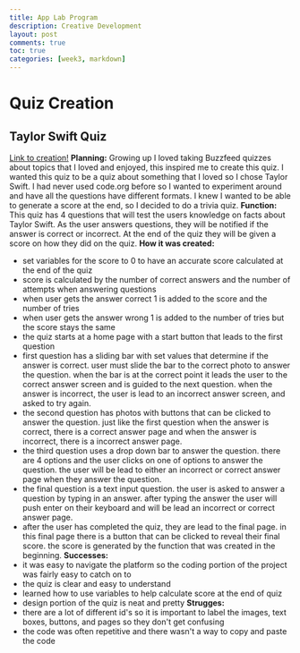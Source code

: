 ```yaml
---
title: App Lab Program
description: Creative Development
layout: post
comments: true
toc: true
categories: [week3, markdown]
---
```

# Quiz Creation
## Taylor Swift Quiz
[Link to creation!](https://studio.code.org/projects/applab/gVZYlItStYCmdhUWcBW5HN-tpMzoSAJwwb8PckhVdEE)
**Planning:** Growing up I loved taking Buzzfeed quizzes about topics that I loved and enjoyed, this inspired me to create this quiz. I wanted this quiz to be a quiz about something that I loved so I chose Taylor Swift. I had never used code.org before so I wanted to experiment around and have all the questions have different formats. I knew I wanted to be able to generate a score at the end, so I decided to do a trivia quiz.
**Function:** This quiz has 4 questions that will test the users knowledge on facts about Taylor Swift. As the user answers questions, they will be notified if the answer is correct or incorrect. At the end of the quiz they will be given a score on how they did on the quiz.
**How it was created:**
- set variables for the score to 0 to have an accurate score calculated at the end of the quiz
- score is calculated by the number of correct answers and the number of attempts when answering questions
- when user gets the answer correct 1 is added to the score and the number of tries
- when user gets the answer wrong 1 is added to the number of tries but the score stays the same
- the quiz starts at a home page with a start button that leads to the first question
- first question has a sliding bar with set values that determine if the answer is correct. user must slide the bar to the correct photo to answer the question. when the bar is at the correct point it leads the user to the correct answer screen and is guided to the next question. when the answer is incorrect, the user is lead to an incorrect answer screen, and asked to try again.
- the second question has photos with buttons that can be clicked to answer the question. just like the first question when the answer is correct, there is a correct answer page and when the answer is incorrect, there is a incorrect answer page.
- the third question uses a drop down bar to answer the question. there are 4 options and the user clicks on one of options to answer the question. the user will be lead to either an incorrect or correct answer page when they answer the question.
- the final question is a text input question. the user is asked to answer a question by typing in an answer. after typing the answer the user will push enter on their keyboard and will be lead an incorrect or correct answer page. 
- after the user has completed the quiz, they are lead to the final page. in this final page there is a button that can be clicked to reveal their final score. the score is generated by the function that was created in the beginning.
**Successes:**
- it was easy to navigate the platform so the coding portion of the project was fairly easy to catch on to
- the quiz is clear and easy to understand
- learned how to use variables to help calculate score at the end of quiz
- design portion of the quiz is neat and pretty
**Strugges:**
- there are a lot of different id's so it is important to label the images, text boxes, buttons, and pages so they don't get confusing
- the code was often repetitive and there wasn't a way to copy and paste the code